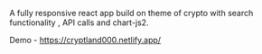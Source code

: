 
A fully responsive react app build on theme of crypto with search functionality , API calls and chart-js2.

Demo - https://cryptland000.netlify.app/


